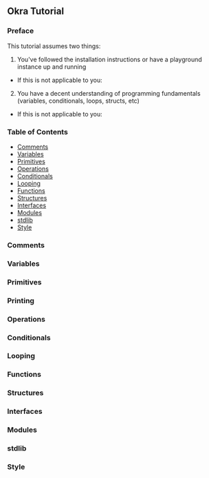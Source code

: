 ## Okra Tutorial


### Preface
This tutorial assumes two things:
1. You've followed the installation instructions or have a playground instance up and running
- If this is not applicable to you:
2. You have a decent understanding of programming fundamentals (variables, conditionals, loops, structs, etc)
- If this is not applicable to you: 

### Table of Contents
- [Comments](#Comments)
- [Variables](#Variables)
- [Primitives](#Primitives)
- [Operations](#Operations)
- [Conditionals](#Conditionals)
- [Looping](#Looping)
- [Functions](#Functions)
- [Structures](#Structures)
- [Interfaces](#Interfaces)
- [Modules](#Modules)
- [stdlib](#stdlib)
- [Style](#Style)


### Comments


### Variables


### Primitives


### Printing


### Operations


### Conditionals


### Looping


### Functions


### Structures


### Interfaces


### Modules


### stdlib


### Style


